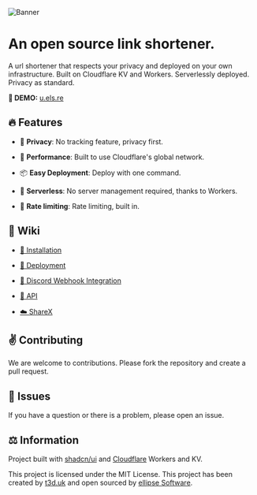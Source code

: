 ![Banner](https://content.ellipse.software/url.png?a=b)

# An open source link shortener.

A url shortener that respects your privacy and deployed on your own infrastructure. Built on Cloudflare KV and Workers. Serverlessly deployed. Privacy as
standard.

**🚧 DEMO:** [u.els.re](https://u.els.re)

## 🔥 Features

- 👮 **Privacy**: No tracking feature, privacy first.

- 🚀 **Performance**: Built to use Cloudflare's global network.

- 📦 **Easy Deployment**: Deploy with one command.

- 📡 **Serverless**: No server management required, thanks to Workers.

- 🧪 **Rate limiting**: Rate limiting, built in.

## 📜 Wiki

- [🧪 Installation](https://github.com/ellipse-software/url-shortener/wiki/%F0%9F%A7%AA-Installation)

- [🚀 Deployment](https://github.com/ellipse-software/url-shortener/wiki/%F0%9F%9A%80-Deployment)

- [🤖 Discord Webhook Integration](https://github.com/ellipse-software/url-shortener/wiki/%F0%9F%A4%96-Discord-Webhook-Integration)

- [🔗 API](https://github.com/ellipse-software/url-shortener/wiki/%F0%9F%94%97-API)

- [☁️ ShareX](https://github.com/ellipse-software/url-shortener/wiki/%E2%98%81%EF%B8%8F-ShareX)

## ✌️ Contributing

We are welcome to contributions. Please fork the repository and create a pull request.

## 🚨 Issues

If you have a question or there is a problem, please open an issue.

## ⚖️ Information

Project built with [shadcn/ui](https://ui.shadcn.com) and [Cloudflare](https://cloudflare.com) Workers and KV.

This project is licensed under the MIT License. This project has been created by [t3d.uk](https://ted.ac) and open sourced by [ellipse Software](https://ellipse.software).
